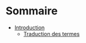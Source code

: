 # Sommaire

- [Introduction](./introduction.md)
    - [Traduction des termes](./translation-terms.md)

